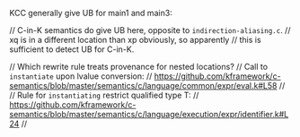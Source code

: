 KCC generally give UB for main1 and main3:

// C-in-K semantics do give UB here, opposite to `indirection-aliasing.c`.
// xq is in a different location than xp obviously, so apparently
// this is sufficient to detect UB for C-in-K.

// Which rewrite rule treats provenance for nested locations?
// Call to `instantiate` upon lvalue conversion:
// https://github.com/kframework/c-semantics/blob/master/semantics/c/language/common/expr/eval.k#L58
//
// Rule for `instantiating` restrict qualified type T:
// https://github.com/kframework/c-semantics/blob/master/semantics/c/language/execution/expr/identifier.k#L24 
//